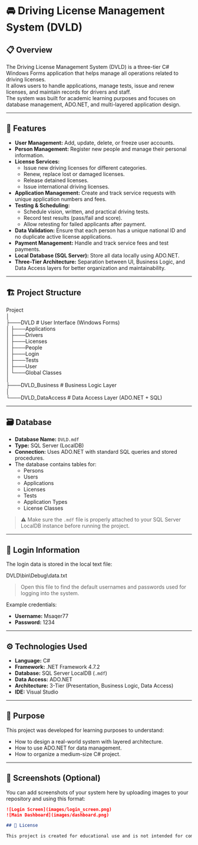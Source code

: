# 🚘 Driving License Management System (DVLD)

## 📋 Overview
The Driving License Management System (DVLD) is a three-tier C# Windows Forms application that helps manage all operations related to driving licenses.  
It allows users to handle applications, manage tests, issue and renew licenses, and maintain records for drivers and staff.  
The system was built for academic learning purposes and focuses on database management, ADO.NET, and multi-layered application design.

---

## 🧩 Features

- **User Management:** Add, update, delete, or freeze user accounts.  
- **Person Management:** Register new people and manage their personal information.  
- **License Services:**  
  - Issue new driving licenses for different categories.  
  - Renew, replace lost or damaged licenses.  
  - Release detained licenses.  
  - Issue international driving licenses.  
- **Application Management:** Create and track service requests with unique application numbers and fees.  
- **Testing & Scheduling:**  
  - Schedule vision, written, and practical driving tests.  
  - Record test results (pass/fail and score).  
  - Allow retesting for failed applicants after payment.  
- **Data Validation:** Ensure that each person has a unique national ID and no duplicate active license applications.  
- **Payment Management:** Handle and track service fees and test payments.  
- **Local Database (SQL Server):** Store all data locally using ADO.NET.  
- **Three-Tier Architecture:** Separation between UI, Business Logic, and Data Access layers for better organization and maintainability.

---

## 🏗️ Project Structure

Project  
│  
├───DVLD # User Interface (Windows Forms)  
│ ├───Applications  
│ ├───Drivers  
│ ├───Licenses  
│ ├───People  
│ ├───Login  
│ ├───Tests  
│ ├───User  
│ └───Global Classes  
│  
├───DVLD_Business # Business Logic Layer  
│  
└───DVLD_DataAccess # Data Access Layer (ADO.NET + SQL)  


---

## 🗃️ Database

- **Database Name:** `DVLD.mdf`  
- **Type:** SQL Server (LocalDB)  
- **Connection:** Uses ADO.NET with standard SQL queries and stored procedures.  
- The database contains tables for:
  - Persons  
  - Users  
  - Applications  
  - Licenses  
  - Tests  
  - Application Types  
  - License Classes  

> ⚠️ Make sure the `.mdf` file is properly attached to your SQL Server LocalDB instance before running the project.

---

## 🔐 Login Information

The login data is stored in the local text file: 

 DVLD\bin\Debug\data.txt

> Open this file to find the default usernames and passwords used for logging into the system.

Example credentials:

- **Username:** Msaqer77  
- **Password:** 1234
---

## ⚙️ Technologies Used

- **Language:** C#  
- **Framework:** .NET Framework 4.7.2  
- **Database:** SQL Server LocalDB (`.mdf`)  
- **Data Access:** ADO.NET  
- **Architecture:** 3-Tier (Presentation, Business Logic, Data Access)  
- **IDE:** Visual Studio  

---

## 🧠 Purpose

This project was developed for learning purposes to understand:
- How to design a real-world system with layered architecture.  
- How to use ADO.NET for data management.  
- How to organize a medium-size C# project.  

---

## 📸 Screenshots (Optional)

You can add screenshots of your system here by uploading images to your repository and using this format:

```markdown
![Login Screen](images/login_screen.png)
![Main Dashboard](images/dashboard.png)

## 🧾 License

This project is created for educational use and is not intended for commercial distribution.

  

